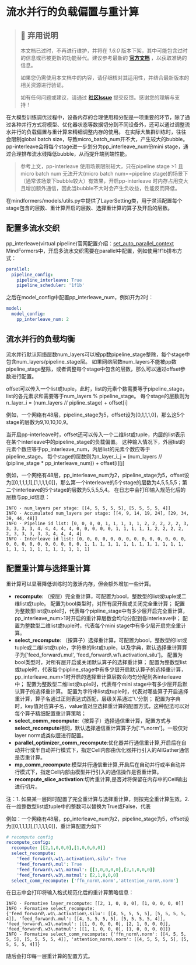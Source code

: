 # 流水并行的负载偏置与重计算

> ## 🚨 弃用说明
>
> 本文档已过时，不再进行维护，并将在 *1.6.0* 版本下架，其中可能包含过时的信息或已被更新的功能替代。建议参考最新的 **[官方文档](https://www.mindspore.cn/mindformers/docs/zh-CN/r1.5.0/index.html)** ，以获取准确的信息。
>
> 如果您仍需使用本文档中的内容，请仔细核对其适用性，并结合最新版本的相关资源进行验证。
>
> 如有任何问题或建议，请通过 **[社区Issue](https://gitee.com/mindspore/mindformers/issues/new)** 提交反馈。感谢您的理解与支持！

在大模型训练调优过程中，设备内存的合理使用和分配是一项重要的环节，除了通过各种并行方式将模型、优化器状态等数据切分到不同设备外，还可以通过调整流水并行的负载偏置与重计算来精细调整内存的使用。
在实际大集群训练时，往往会限制global batch size，导致micro_batch_num开不大，产生较大的bubble。pp-interleave会将每个stage进一步划分为pp_interleave_num份mini stage，通过合理排布流水线降低bubble，从而提升端到端性能。

> 参考上文，pp-interleave 使用场景限制较大，只在pipeline stage >1 且micro batch num 无法开大(micro batch num==pipeline stage)的场景下（通常该场景下bubble较大）有效果，开启pp-interleave 时内存占用变大且增加额外通信，因此当bubble不大时会产生负收益，性能反而降低。

在mindformers/models/utils.py中提供了LayerSetting类，用于灵活配置每个stage包含的层数、重计算开启的层数、选择重计算的算子及开启的层数。

## 配置多流水交织

pp_interleave(virtual pipeline)官网配置介绍：[set_auto_parallel_context](https://www.mindspore.cn/docs/zh-CN/master/api_python/mindspore/mindspore.set_auto_parallel_context.html?highlight=pipeline_interleave)
MindFormers中，开启多流水交织需要在parallel中配置，例如使用1f1b排布方式：

```yaml
parallel:
  pipeline_config:
    pipeline_interleave: True
    pipeline_scheduler: '1f1b'
```

之后在model_config中配置pp_interleave_num，例如开为2时：

```yaml
model:
  model_config:
    pp_interleave_num: 2
```

## 流水并行的负载均衡

流水并行默认网络层数num_layers可以被pp数pipeline_stage整除，每个stage中包含num_layers/pipeline_stage层。
如果网络层数num_layers不能被pp数pipeline_stage整除，或者调整每个stage中包含的层数，那么可以通过offset参数进行配置。

offset可以传入一个list或tuple，此时，list的元素个数需要等于pipeline_stage，list的各元素求和需要等于num_layers % pipeline_stage。
每个stage的层数则为n_layer_i = (num_layers // pipline_stage) + offset[i]

例如，一个网络有48层，pipeline_stage为5，offset设为[0,1,1,1,0]，那么这5个stage的层数为9,10,10,10,9。

当开启pp-interleave时，offset还可以传入一个二维list或tuple，内层的list表示在某个interleave中的pipeline_stage的负载偏置。
这种输入情况下，外层list的元素个数应等于pp_interleave_num，内层list的元素个数应等于pipeline_stage。
每个stage的层数则为n_layer_i_j = (num_layers // (pipline_stage * pp_interleave_num)) + offset[i][j]

例如，一个网络有48层，pp_interleave_num为2，pipeline_stage为5，offset设为[[0,1,1,1,1],[1,1,1,1,0]]，那么第一个interleave的5个stage的层数为4,5,5,5,5；第二个interleave的5个stage的层数为5,5,5,5,4。
在日志中会打印输入规范化后的层数与pp_id信息：

```log
INFO - num_layers per stage: [[4, 5, 5, 5, 5], [5, 5, 5, 5, 4]]
INFO - Accumulated num_layers per stage: [[4, 9, 14, 19, 24], [29, 34, 39, 44, 48]]
INFO - Pipeline id list: [0, 0, 0, 0, 1, 1, 1, 1, 1, 2, 2, 2, 2, 2, 3, 3, 3, 3, 3, 4, 4, 4, 4, 4, 0, 0, 0, 0, 0, 1, 1, 1, 1, 1, 2, 2, 2, 2, 2, 3, 3, 3, 3, 3, 4, 4, 4, 4]
INFO - Interleave id list: [0, 0, 0, 0, 0, 0, 0, 0, 0, 0, 0, 0, 0, 0, 0, 0, 0, 0, 0, 0, 0, 0, 0, 0, 1, 1, 1, 1, 1, 1, 1, 1, 1, 1, 1, 1, 1, 1, 1, 1, 1, 1, 1, 1, 1, 1, 1, 1]
```

## 配置重计算与选择重计算

重计算可以显著降低训练时的激活内存，但会额外增加一些计算。

- **recompute**: （按层）完全重计算，可配置为bool，整数型的list或tuple或二维list或tuple。
    配置为bool类型时，对所有层开启或关闭完全重计算；
    配置为整数型list或tuple时，代表每个pipline_stage中有多少层开启完全重计算，pp_interleave_num>1时开启的重计算层数会均匀分配到各interleave中；
    配置为整数型二维list或tuple时，代表每个mini stage中有多少层开启完全重计算。
- **select_recompute**: （按算子）选择重计算，可配置为bool，整数型的list或tuple或二维list或tuple，字符串的list或tuple，以及字典，默认选择重计算算子为['feed_forward\\.mul', 'feed_forward\\.w1\\.activation\\.silu']。
    配置为bool类型时，对所有层开启或关闭默认算子的选择重计算；
    配置为整数型list或tuple时，代表每个pipline_stage中有多少层开启默认算子的选择重计算，pp_interleave_num>1时开启的选择重计算层数会均匀分配到各interleave中；
    配置为整数型二维list或tuple时，代表每个mini stage中有多少层开启默认算子的选择重计算。
    配置为字符串list或tuple时，代表对哪些算子开启选择重计算，算子名通过正则表达式匹配，层级关系通过'\\.'分割；
    配置为字典时，key值对应算子名，value值对应选择重计算的配置方式，这种配法可以对每个算子精细配置重计算策略；
- **select_comm_recompute**:（按算子）选择通信重计算，配置方式与**select_recompute**相同，默认选择通信重计算算子为['.*\\.norm']。一般仅对layer norm或类似层进行配置。
- **parallel_optimizer_comm_recompute**:优化器并行通信重计算,开启后在自动并行或半自动并行模式下，指定Cell内部由优化器并行引入的AllGather通信是否重计算。
- **mp_comm_recompute**:模型并行通信重计算,开启后在自动并行或半自动并行模式下，指定Cell内部由模型并行引入的通信操作是否重计算。
- **recompute_slice_activation**:切片重计算,是否对将保留在内存中的Cell输出进行切片。

注：1. 如果某一层同时配置了完全重计算与选择重计算，则按完全重计算生效。2. 在一维整数型list或tuple中的整数可以替换为True或False，代表

例如：一个网络有48层，pp_interleave_num为2，pipeline_stage为5，offset设为[[0,1,1,1,1],[1,1,1,1,0]]，重计算配置为如下

```yaml
# recompute config
recompute_config:
  recompute: [[2,1,0,0,0],[1,0,0,0,0]]
  select_recompute:
    'feed_forward\.w1\.activation\.silu': True
    'feed_forward\.mul': True
    'feed_forward\.w1\.matmul': [[1,0,0,0,0],[2,1,0,0,0]]
    'feed_forward\.w3\.matmul': [2,1,0,0,0]
  select_comm_recompute: ['ffn_norm\.norm','attention_norm\.norm']
```

在日志中会打印将输入格式规范化后的重计算策略信息：

```log
INFO - Formative layer_recompute: [[2, 1, 0, 0, 0], [1, 0, 0, 0, 0]]
INFO - Formative select_recompute: {'feed_forward\.w1\.activation\.silu': [[4, 5, 5, 5, 5], [5, 5, 5, 5, 4]], 'feed_forward\.mul': [[4, 5, 5, 5, 5], [5, 5, 5, 5, 4]], 'feed_forward\.w1\.matmul': [[1, 0, 0, 0, 0], [2, 1, 0, 0, 0]], 'feed_forward\.w3\.matmul': [[1, 1, 0, 0, 0], [1, 0, 0, 0, 0]]}
INFO - Formative select_comm_recompute: {'ffn_norm\.norm': [[4, 5, 5, 5, 5], [5, 5, 5, 5, 4]], 'attention_norm\.norm': [[4, 5, 5, 5, 5], [5, 5, 5, 5, 4]]}
```

随后会打印每一层重计算的配置方式。
